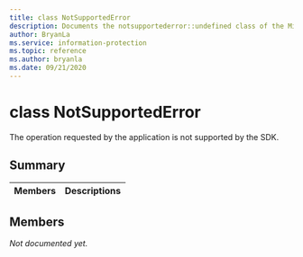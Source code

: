 ```yaml
---
title: class NotSupportedError 
description: Documents the notsupportederror::undefined class of the Microsoft Information Protection (MIP) SDK.
author: BryanLa
ms.service: information-protection
ms.topic: reference
ms.author: bryanla
ms.date: 09/21/2020
---
```


# class NotSupportedError 
The operation requested by the application is not supported by the SDK.
  
## Summary
 Members                        | Descriptions                                
--------------------------------|---------------------------------------------
  
## Members
_Not documented yet._
